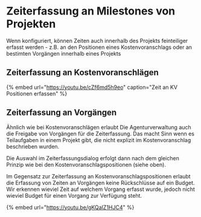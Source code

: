 # Zeiterfassung an Milestones von Projekten

Wenn konfiguriert, können Zeiten auch innerhalb des Projekts feinteiliger erfasst werden - z.B. an den Positionen eines Kostenvoranschlags oder an bestimten Vorgängen innerhalb eines Projekts

## Zeiterfassung an Kostenvoranschlägen

{% embed url="https://youtu.be/cZf6md5h9eo" caption="Zeit an KV Positionen erfassen" %}

## Zeiterfassung an Vorgängen

Ähnlich wie bei Kostenvoranschlägen erlaubt Die Agenturverwaltung auch die Freigabe von Vorgängen für die Zeiterfassung. Das macht Sinn wenn es Teilaufgaben in einem Projekt gibt, die nicht explizit im Kostenvoranschlag beschrieben wurden.

Die Auswahl im Zeiterfassungsdialog erfolgt dann nach dem gleichen Prinzip wie bei den Kostenvoranschlagspositionen \(siehe oben\).

Im Gegensatz zur Zeiterfassung an Kostenvoranschlagspositionen erlaubt die Erfassung von Zeiten an Vorgängen keine Rückschlüsse auf ein Budget. Wir erkennen wieviel Zeit auf welchem Vorgang erfasst wurde, jedoch nicht wieviel Budget für einen Vorgang zur Verfügung steht.

{% embed url="https://youtu.be/gKQaIZ1HJC4" %}



